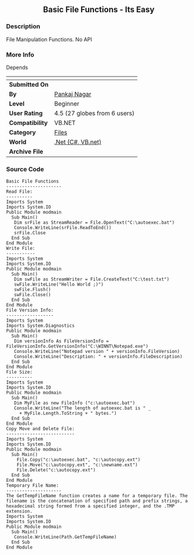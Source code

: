 ﻿<div align="center">

## Basic File Functions \- Its Easy


</div>

### Description

File Manipulation Functions. No API
 
### More Info
 
Depends


<span>             |<span>
---                |---
**Submitted On**   |
**By**             |[Pankaj Nagar](https://github.com/Planet-Source-Code/PSCIndex/blob/master/ByAuthor/pankaj-nagar.md)
**Level**          |Beginner
**User Rating**    |4.5 (27 globes from 6 users)
**Compatibility**  |VB\.NET
**Category**       |[Files](https://github.com/Planet-Source-Code/PSCIndex/blob/master/ByCategory/files__10-2.md)
**World**          |[\.Net \(C\#, VB\.net\)](https://github.com/Planet-Source-Code/PSCIndex/blob/master/ByWorld/net-c-vb-net.md)
**Archive File**   |[](https://github.com/Planet-Source-Code/pankaj-nagar-basic-file-functions-its-easy__10-70/archive/master.zip)





### Source Code

```
Basic File Functions
---------------------
Read File:
----------
Imports System
Imports System.IO
Public Module modmain
  Sub Main()
   Dim srFile as StreamReader = File.OpenText("C:\autoexec.bat")
   Console.WriteLine(srFile.ReadToEnd())
   srFile.Close
  End Sub
End Module
Write File:
-----------
Imports System
Imports System.IO
Public Module modmain
  Sub Main()
   Dim swFile as StreamWriter = File.CreateText("C:\test.txt")
   swFile.WriteLine("Hello World ;)")
   swFile.Flush()
   swFile.Close()
  End Sub
End Module
File Version Info:
------------------
Imports System
Imports System.Diagnostics
Public Module modmain
  Sub Main()
   Dim versionInfo As FileVersionInfo = FileVersionInfo.GetVersionInfo("C:\WINNT\Notepad.exe")
   Console.WriteLine("Notepad version " + versionInfo.FileVersion)
   Console.WriteLine("Description: " + versionInfo.FileDescription)
  End Sub
End Module
File Size:
----------
Imports System
Imports System.IO
Public Module modmain
  Sub Main()
   Dim MyFile as new FileInfo ("c:\autoexec.bat")
   Console.WriteLine("The length of autoexec.bat is " _
     + MyFile.Length.ToString + " bytes.")
  End Sub
End Module
Copy Move and Delete File:
--------------------------
Imports System
Imports System.IO
Public Module modmain
  Sub Main()
   	File.Copy("c:\autoexec.bat", "c:\autocopy.ext")
   	File.Move("c:\autocopy.ext", "c:\newname.ext")
	File.Delete("c:\autocopy.ext")
  End Sub
End Module
Temporary File Name:
---------------------
The GetTempFileName function creates a name for a temporary file. The filename is the concatenation of specified path and prefix strings, a hexadecimal string formed from a specified integer, and the .TMP extension.
Imports System
Imports System.IO
Public Module modmain
  Sub Main()
   Console.WriteLine(Path.GetTempFileName)
  End Sub
End Module
```

